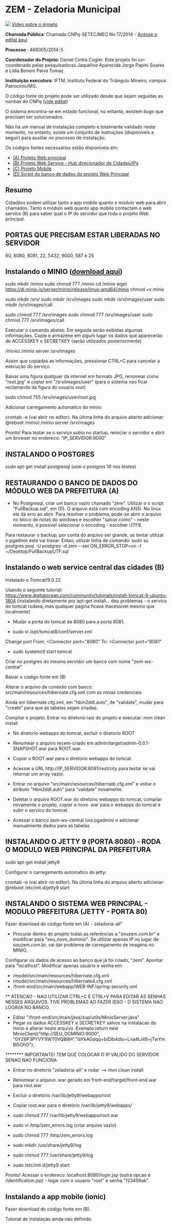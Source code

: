 # ZEM - Zeladoria Municipal
![](zem-about.png)
[Vídeo sobre o projeto](https://www.youtube.com/watch?v=lrHPzcIGjq0&t=1s)

**Chamada Pública**: Chamada CNPq-SETEC/MEC No 17/2014 - [Acesse o edital aqui](Edital-ChamadaCNPq-SETEC-MEC-17-2014.pdf)

**Processo** : 468005/2014-5

**Coordenador do Projeto**: Daniel Cintra Cugler. Este projeto foi co-coordenado pelas pesquisadoras Jaqueline Aparecida Jorge Papini Soares e Lídia Bononi Paiva Tomaz

**Instituição executora**: IFTM, Instituto Federal do Triângulo Mineiro, *campus* Patrocínio/MG.

O código fonte do projeto pode ser utilizado desde que sejam seguidas as normas do CNPq ([vide edital](Edital-ChamadaCNPq-SETEC-MEC-17-2014.pdf))

O sistema encontra-se em estado funcional, no entanto, existem *bugs* que precisam ser solucionados.

Não há um manual de instalação completo e totalmente validado neste momento, no entanto, existe um conjunto de instruções (disponíveis a seguir) para auxiliar no processo de instalação.

Os códigos fontes necessários estão disponíveis em:

- [(A) Projeto Web principal](https://github.com/danielcugler/zem/tree/master/zeladoria-all)
- [(B) Projeto Web Service - Hub direcionador de Cidades/IPs](https://github.com/danielcugler/zem/tree/master/branches/admin)
- [(C) Projeto Mobile](https://github.com/danielcugler/zem/tree/master/branches/V2/ZemMobileIonic)
- [(D) Script do banco de dados do projeto Web Principal](https://github.com/danielcugler/zem/blob/master/branches/Database%20Generator/FullBackup.sql)

## Resumo
Cidadãos podem utilizar tanto a app mobile quanto o módulo web para abrir chamados. Tanto o módulo web quanto app mobile contactam o web service (B) para saber qual o IP do servidor que roda o projeto Web principal. 


## PORTAS QUE PRECISAM ESTAR LIBERADAS NO SERVIDOR
80, 8080, 8081, 22, 5432, 9000, 587 e 25  

## Instalando o MINIO ([download aqui](https://min.io/))
sudo mkdir /minio
sudo chmod 777 /minio
cd /minio
wget https://dl.minio.io/server/minio/release/linux-amd64/minio
chmod +x minio

sudo mkdir /srv/
sudo mkdir /srv/images
sudo mkdir /srv/images/user
sudo mkdir /srv/images/call 

sudo chmod 777 /srv/images
sudo chmod 777 /srv/images/user
sudo chmod 777 /srv/images/call

Executar o comando abaixo. Em seguida serão exibidas algumas informações. Copie e armazene em algum lugar os dados que aparecerão de ACCESSKEY e SECRETKEY (serão utilizados posteriormente)

/minio/./minio server /srv/images

Assim que copiadas as informações, pressionar CTRL+C para cancelar a execução do serviço.

Baixar uma figura qualquer da internet em formato JPG, renomear como "root.jpg" e copiar em "/srv/images/user" (para o sistema nao ficar reclamando da figura do usuario root)

sudo chmod 755 /srv/images/user/root.jpg

Adicionar carregamento automatico do minio:

crontab -e (vai abrir no editor). Na última linha do arquivo aberto adicionar:
@reboot /minio/./minio server /srv/images



Pronto! Para testar se o serviço subiu no startup, reiniciar o servidor e abrir um browser no endereco: "IP_SERVIDOR:9000"


## INSTALANDO O POSTGRES
sudo apt-get install postgresql (usei o postgres 10 nos testes)


## RESTAURANDO O BANCO DE DADOS DO MÓDULO WEB DA PREFEITURA (A)
- No Postgresql, criar um banco vazio chamado "zem". Utilizar o o script "FullBackup.sql", em (D).
O arquivo está com encoding ANSI. No linux ele dá erro ao abrir. Para resolver o problema, pode-se abrir o arquivo no bloco de notas do windows e escolher "salvar como" - neste momento, é possivel selecionar o encoding - escolher UTF8.

Para restaurar o backup, por conta do arquivo ser grande, se tentar utilizar o pgadmin este vai travar. Entao, utilizar linha de comando:
sudo su postgres
psql -U postgres -d zem --set ON_ERROR_STOP=on -f ~/Desktop/FullBackupUTF.sql 

## Instalando o web service central das cidades (B)
Instalado o Tomcat/9.0.22

Usando o seguinte tutorial: https://www.digitalocean.com/community/tutorials/install-tomcat-9-ubuntu-1804
(instalando diretamente por apt-get install... deu problemas - o servico do tomcat rodava, mas qualquer pagina ficava inacessivel mesmo que localmente)

- Mudar a porta do tomcat de 8080 para a porta 8081.

- sudo vi /opt/tomcat8/conf/server.xml

Change port From: <Connector port="8080"
              To: <Connector port="8081"

- sudo systemctl start tomcat

Criar no postgres do mesmo servidor um banco com nome "zem-ws-central"

Baixar o código fonte em (B)

Alterar o arquivo de conexão com banco: src/main/resources/hibernate.cfg.xml com as novas credenciais

Ainda em hibernate.cfg.xml, em "hbm2ddl.auto", de "validate", mudar para "create" para que as tabelas sejam criadas.

Compilar o projeto. Entrar no diretorio raiz do projeto e executar: mvn clean install

- No diretorio webapps do tomcat, excluir o diretorio ROOT

- Renomear o arquivo recem-criado em admin/target/admin-0.0.1-SNAPSHOT.war para ROOT.war. 

- Copiar o ROOT.war para o diretorio webapps do tomcat.

- Acessar a URL http://IP_SERVIDOR:8081/rest/city para testar se vai retornar um array vazio.

- Entrar no arquivo "src/main/resources/hibernate.cfg.xml" e voltar o atributo "hbm2ddl.auto" para "validate" novamente.

- Deletar o arquivo ROOT.war do diretorio webapps do tomcat, compilar novamente o projeto, copiar o novo .war para o webapps do tomcat e subir o servico do tomcat.

- Acessar o banco zem-ws-central (via pgadmin) e adicionar manualmente dados para as tabelas


## INSTALANDO O JETTY 9 (PORTA 8080) - RODA O MODULO WEB PRINCIPAL DA PREFEITURA
sudo apt-get install jetty9

Configurar o carregamento automatico do jetty:

crontab -e (vai abrir no editor). Na última linha do arquivo aberto adicionar:
@reboot /etc/init.d/jetty9 start



## INSTALANDO O SISTEMA WEB PRINCIPAL - MODULO PREFEITURA (JETTY - PORTA 80)

Fazer download do código fonte em (A) - zeladoria-all"

- Procurar dentro do projeto todas as referências a "souzem.com.br" e modificar para "seu_novo_dominio". Se utilizar apenas IP no lugar de souzem.com.br, vai dar problema de carregamento de imagens no MINIO. 


Configurar os dados de acesso ao banco que já foi criado, "zem". Apontar para "localhost". Modificar apenas usuário e senha em:
- /model/src/main/resources/hibernate.cfg.xml
- /model/src/main/resources/hibernate4.cfg.xml
- /front-end/src/main/webapp/WEB-INF/spring-security.xml

** ATENCAO - NAO UTILIZAR CTRL+C E CTRL+V PARA EDITAR AS SENHAS NESSES ARQUIVOS. TIVE PROBLEMAS AO FAZER ISSO - O SISTEMA NAO LOGAVA NO BANCO.

- Editar "/front-end/src/main/java/zup/utils/MinioServer.java"
- Pegar os dados ACCESSKEY e SECRETKEY salvos na instalacao do minio e alterar neste arquivo.
  Exemplo:return new MinioClient("http://SEU_DOMINIO:9000", "0YZ6P3PYVY1IWT0VQB8H","lbYkAGdqq+biDIb4dIo+Lna4tJ46+jTwYmBl5OhO");

******** IMPORTANTE! TEM QUE COLOCAR O IP VALIDO DO SERVIDOR SENAO NAO FUNCIONA

- Entrar no diretorio "zeladoria-all" e rodar --> mvn clean install

- Renomear o arquivo .war gerado em front-end/target/front-end.war para root.war

- Excluir o diretório /var/lib/jetty9/webapps/root

- Copiar root.war para o diretório /var/lib/jetty9/webapps/

- sudo chmod 777 /var/lib/jetty9/webapps/root.war

- sudo vi /tmp/zem_errors.log (criar arquivo vazio)

- sudo chmod 777 /tmp/zem_errors.log 

- sudo mkdir /usr/share/jetty9/log

- sudo chmod 777 /usr/share/jetty9/log

- sudo /etc/init.d/jetty9 start

Pronto! Acessar o endereco: localhost:8080/login.jsp (outra opcao é /identification.jsp) - logar com o usuario "root" e senha "123456ab".


## Instalando a app mobile (ionic)
Fazer download do código fonte em (B).

Tutorial de instalação ainda não definido.